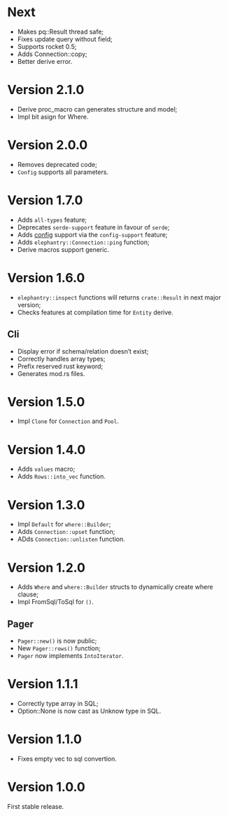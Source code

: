 # Next

- Makes pq::Result thread safe;
- Fixes update query without field;
- Supports rocket 0.5;
- Adds Connection::copy;
- Better derive error.

# Version 2.1.0

- Derive proc_macro can generates structure and model;
- Impl bit asign for Where.

# Version 2.0.0

- Removes deprecated code;
- `Config` supports all parameters.

# Version 1.7.0

- Adds `all-types` feature;
- Deprecates `serde-support` feature in favour of `serde`;
- Adds [config](https://crates.io/crates/config) support via the
    `config-support` feature;
- Adds `elephantry::Connection::ping` function;
- Derive macros support generic.

# Version 1.6.0

- `elephantry::inspect` functions will returns `crate::Result` in next major
    version;
- Checks features at compilation time for `Entity` derive.

## Cli

- Display error if schema/relation doesn’t exist;
- Correctly handles array types;
- Prefix reserved rust keyword;
- Generates mod.rs files.

# Version 1.5.0

- Impl `Clone` for `Connection` and `Pool`.

# Version 1.4.0

- Adds `values` macro;
- Adds `Rows::into_vec` function.

# Version 1.3.0

- Impl `Default` for `where::Builder`;
- Adds `Connection::upset` function;
- ADds `Connection::unlisten` function.

# Version 1.2.0

- Adds `Where` and `where::Builder` structs to dynamically create where clause;
- Impl FromSql/ToSql for `()`.

## Pager

- `Pager::new()` is now public;
- New `Pager::rows()` function;
- `Pager` now implements `IntoIterator`.

# Version 1.1.1

- Correctly type array in SQL;
- Option::None is now cast as Unknow type in SQL.

# Version 1.1.0

- Fixes empty vec to sql convertion.

# Version 1.0.0

First stable release.
